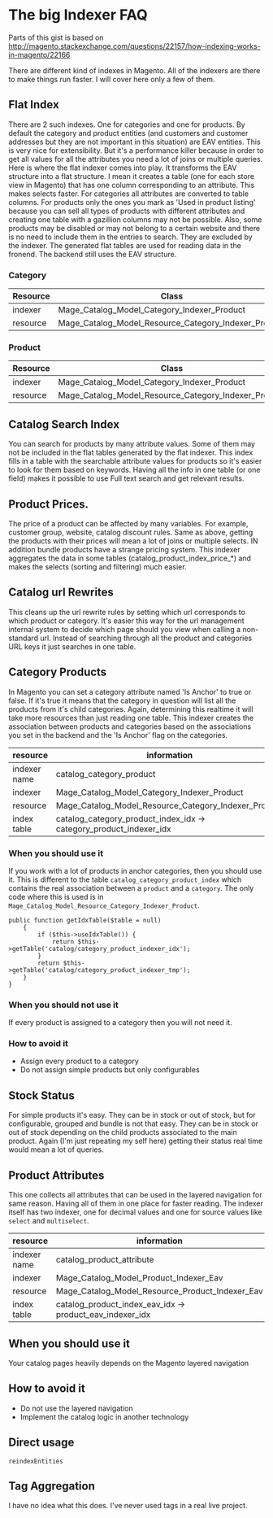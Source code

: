 # The big Indexer FAQ

Parts of this gist is based on http://magento.stackexchange.com/questions/22157/how-indexing-works-in-magento/22166


There are different kind of indexes in Magento.
All of the indexers are there to make things run faster.
I will cover here only a few of them.

## Flat Index

There are 2 such indexes. One for categories and one for products.
By default the category and product entities (and customers and customer addresses but they are not important in this situation) are EAV entities. This is very nice for extensibility. But it's a performance killer because in order to get all values for all the attributes you need a lot of joins or multiple queries.
Here is where the flat indexer comes into play.
It transforms the EAV structure into a flat structure. I mean it creates a table (one for each store view in Magento) that has one column corresponding to an attribute. This makes selects faster. For categories all attributes are converted to table columns. For products only the ones you mark as 'Used in product listing' because you can sell all types of products with different attributes and creating one table with a gazillion columns may not be possible.
Also, some products may be disabled or may not belong to a certain website and there is no need to include them in the entries to search. They are excluded by the indexer.
The generated flat tables are used for reading data in the fronend. The backend still uses the EAV structure.

### Category
| Resource | Class                                                              |                                  
|----------|--------------------------------------------------------------------|
| indexer      | Mage_Catalog_Model_Category_Indexer_Product                    |                                             
| resource  | Mage_Catalog_Model_Resource_Category_Indexer_Product              |   

### Product

| Resource | Class                                                              |                                  
|----------|--------------------------------------------------------------------|
| indexer      | Mage_Catalog_Model_Category_Indexer_Product                    |                                             
| resource  | Mage_Catalog_Model_Resource_Category_Indexer_Product              |   

## Catalog Search Index
You can search for products by many attribute values. Some of them may not be included in the flat tables generated by the flat indexer. This index fills in a table with the searchable attribute values for products so it's easier to look for them based on keywords. Having all the info in one table (or one field) makes it possible to use Full text search and get relevant results.

## Product Prices.
The price of a product can be affected by many variables. For example, customer group, website, catalog discount rules.
Same as above, getting the products with their prices will mean a lot of joins or multiple selects. IN addition bundle products have a strange pricing system. This indexer aggregates the data in some tables (catalog_product_index_price_*) and makes the selects (sorting and filtering) much easier.

## Catalog url Rewrites
This cleans up the url rewrite rules by setting which url corresponds to which product or category. It's easier this way for the url management internal system to decide which page should you view when calling a non-standard url. Instead of searching through all the product and categories URL keys it just searches in one table.

## Category Products

In Magento you can set a category attribute named 'Is Anchor' to true or false. If it's true it means that the category in question will list all the products from it's child categories. Again, determining this realtime it will take more resources than just reading one table. This indexer creates the association between products and categories based on the associations you set in the backend and the 'Is Anchor' flag on the categories.

| resource | information                                                        |                                  
|----------|--------------------------------------------------------------------|
| indexer name | catalog_category_product                                       |  
| indexer   | Mage_Catalog_Model_Category_Indexer_Product                       |                                             
| resource  | Mage_Catalog_Model_Resource_Category_Indexer_Product              |
| index table | catalog_category_product_index_idx -> category_product_indexer_idx |

### When you should use it

If you work with a lot of products in anchor categories, then you should use it. This is different to the table ```catalog_category_product_index``` which contains the real association between a ```product``` and a ```category```. The only code where this is used is in ```Mage_Catalog_Model_Resource_Category_Indexer_Product```.

```
public function getIdxTable($table = null)
    {
        if ($this->useIdxTable()) {
            return $this->getTable('catalog/category_product_indexer_idx');
        }
        return $this->getTable('catalog/category_product_indexer_tmp');
    }
}
```

### When you should not use it

If every product is assigned to a category then you will not need it.

### How to avoid it

* Assign every product to a category
* Do not assign simple products but only configurables

## Stock Status
For simple products it's easy. They can be in stock or out of stock, but for configurable, grouped and bundle is not that easy. They can be in stock or out of stock depending on the child products associated to the main product. Again (I'm just repeating my self here) getting their status real time would mean a lot of queries.

## Product Attributes
This one collects all attributes that can be used in the layered navigation for same reason. Having all of them in one place for faster reading. The indexer itself has two indexer, one for decimal values and one for source values like ```select``` and ```multiselect```.

| resource | information                                                        |                                  
|----------|--------------------------------------------------------------------|
| indexer name | catalog_product_attribute                                       |  
| indexer   | Mage_Catalog_Model_Product_Indexer_Eav                       |                                             
| resource  | Mage_Catalog_Model_Resource_Product_Indexer_Eav              |
| index table | catalog_product_index_eav_idx -> product_eav_indexer_idx |

## When you should use it

Your catalog pages heavily depends on the Magento layered navigation 

## How to avoid it

* Do not use the layered navigation
* Implement the catalog logic in another technology

## Direct usage

```
reindexEntities
```

## Tag Aggregation
I have no idea what this does. I've never used tags in a real live project.
